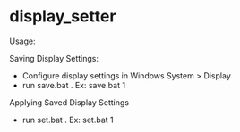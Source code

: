 # display_setter

Usage:

Saving Display Settings:
- Configure display settings in Windows System > Display
- run save.bat <config number>. Ex: save.bat 1

Applying Saved Display Settings
- run set.bat <config number>. Ex: set.bat 1
